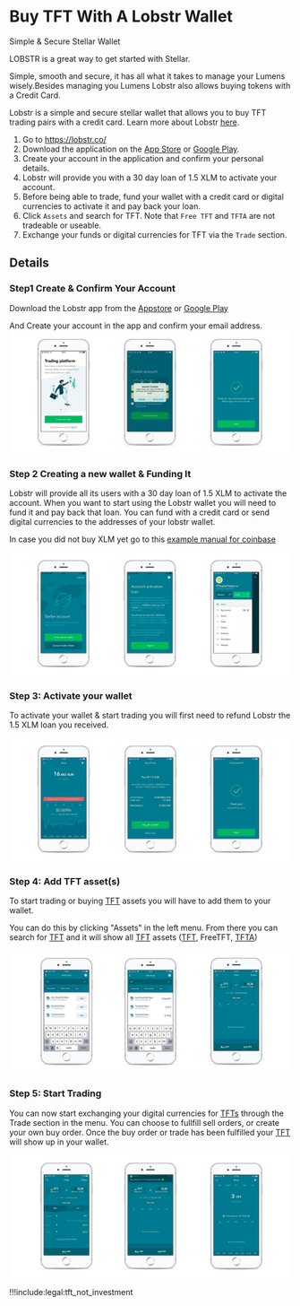 
# Buy TFT With A Lobstr Wallet

Simple & Secure Stellar Wallet

LOBSTR is a great way to get started with Stellar.

Simple, smooth and secure, it has all what it takes to manage your Lumens wisely.Besides managing you Lumens Lobstr also allows buying tokens with a Credit Card.

Lobstr is a simple and secure stellar wallet that allows you to buy TFT trading pairs with a credit card. Learn more about Lobstr [here](https://lobstr.co/).

1. Go to https://lobstr.co/
2. Download the application on the [App Store](https://apps.apple.com/us/app/lobstr-stellar-wallet/id1404357892) or [Google Play](https://play.google.com/store/apps/details?id=com.lobstr.client&hl=nl).
3. Create your account in the application and confirm your personal details.
4. Lobstr will provide you with a 30 day loan of 1.5 XLM to activate your account. 
5. Before being able to trade, fund your wallet with a credit card or digital currencies to activate it and pay back your loan.
6. Click `Assets` and search for TFT. Note that `Free TFT` and `TFTA` are not tradeable or useable. 
7. Exchange your funds or digital currencies for TFT via the `Trade` section.

## Details

### Step1 Create & Confirm Your Account

Download the Lobstr app from the [Appstore](https://apps.apple.com/us/app/lobstr-stellar-wallet/id1404357892 ':ignore') or [Google Play](https://play.google.com/store/apps/details?id=com.lobstr.client&hl=nl ':ignore')

And Create your account in the app and confirm your email address.![image alt text](img/lobstr_create_account.jpg)

### Step 2 Creating a new wallet & Funding It

Lobstr will provide all its users with a 30 day loan of 1.5 XLM to activate the account. When you want to start using the Lobstr wallet you will need to fund it and pay back that loan. You can fund with a credit card or send digital currencies to the addresses of your lobstr wallet.

In case you did not buy XLM yet go to this [example manual for coinbase](/tokens/threefold__coinbase_fiat)

![image alt text](img/lobstr_fund_wallet.jpg)

### Step 3: Activate your wallet

To activate your wallet & start trading you will first need to refund Lobstr the 1.5 XLM loan you received.

![image alt text](img/lobstr_activate_wallet.jpg)

### Step 4: Add TFT asset(s)

To start trading or buying [TFT](/tokens/threefold__threefold_token) assets you will have to add them to your wallet.

You can do this by clicking "Assets" in the left menu. From there you can search for [TFT](/tokens/threefold__threefold_token) and it will show all [TFT](/tokens/threefold__threefold_token) assets ([TFT](/tokens/threefold__threefold_token), FreeTFT, [TFTA](/tokens/threefold__tfta))

![image alt text](img/lobstr_add_assets.jpg)

### Step 5: Start Trading

You can now start exchanging your digital currencies for [TFTs](/tokens/threefold__threefold_token) through the Trade section in the menu. You can choose to fullfill sell orders, or create your own buy order. Once the buy order or trade has been fulfilled your [TFT](/tokens/threefold__threefold_token) will show up in your wallet.

![image alt text](img/lobstr_trade_tft.jpg)


!!!include:legal:tft_not_investment
